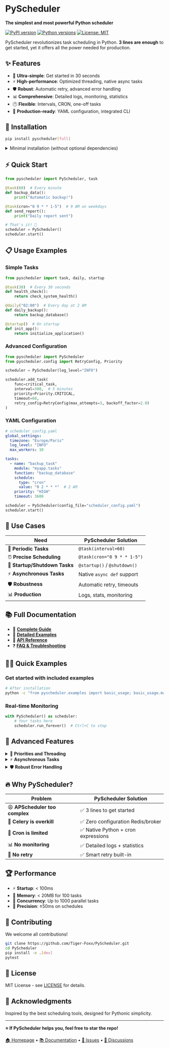 # PyScheduler

**The simplest and most powerful Python scheduler**

[![PyPI version](https://badge.fury.io/py/pyscheduler.svg)](https://badge.fury.io/py/pyscheduler)
[![Python versions](https://img.shields.io/pypi/pyversions/pyscheduler.svg)](https://pypi.org/project/pyscheduler/)
[![License: MIT](https://img.shields.io/badge/License-MIT-yellow.svg)](https://opensource.org/licenses/MIT)

PyScheduler revolutionizes task scheduling in Python. **3 lines are enough** to get started, yet it offers all the power needed for production.

## ✨ **Features**

- 🎯 **Ultra-simple**: Get started in 30 seconds
- ⚡ **High-performance**: Optimized threading, native async tasks
- 🛡️ **Robust**: Automatic retry, advanced error handling
- 📊 **Comprehensive**: Detailed logs, monitoring, statistics
- 🕐 **Flexible**: Intervals, CRON, one-off tasks
- 📄 **Production-ready**: YAML configuration, integrated CLI

## 🚀 **Installation**

```bash
pip install pyscheduler[full]
```

<details>
<summary>Minimal installation (without optional dependencies)</summary>

```bash
pip install pyscheduler
```
</details>

## ⚡ **Quick Start**

```python
from pyscheduler import PyScheduler, task

@task(60)  # Every minute
def backup_data():
    print("Automatic backup!")

@task(cron="0 9 * * 1-5")  # 9 AM on weekdays
def send_report():
    print("Daily report sent")

# That's it! 🎉
scheduler = PyScheduler()
scheduler.start()
```

## 📋 **Usage Examples**

### **Simple Tasks**
```python
from pyscheduler import task, daily, startup

@task(30)  # Every 30 seconds
def health_check():
    return check_system_health()

@daily("02:00")  # Every day at 2 AM
def daily_backup():
    return backup_database()

@startup()  # On startup
def init_app():
    return initialize_application()
```

### **Advanced Configuration**
```python
from pyscheduler import PyScheduler
from pyscheduler.config import RetryConfig, Priority

scheduler = PyScheduler(log_level="INFO")

scheduler.add_task(
    func=critical_task,
    interval=300,  # 5 minutes
    priority=Priority.CRITICAL,
    timeout=60,
    retry_config=RetryConfig(max_attempts=3, backoff_factor=2.0)
)
```

### **YAML Configuration**
```yaml
# scheduler_config.yaml
global_settings:
  timezone: "Europe/Paris"
  log_level: "INFO"
  max_workers: 10

tasks:
  - name: "backup_task"
    module: "myapp.tasks"
    function: "backup_database"
    schedule:
      type: "cron"
      value: "0 2 * * *"  # 2 AM
    priority: "HIGH"
    timeout: 3600
```

```python
scheduler = PyScheduler(config_file="scheduler_config.yaml")
scheduler.start()
```

## 🎪 **Use Cases**

| Need | PyScheduler Solution |
|--------|---------------------|
| 🔄 **Periodic Tasks** | `@task(interval=60)` |
| ⏰ **Precise Scheduling** | `@task(cron="0 9 * * 1-5")` |
| 🚀 **Startup/Shutdown Tasks** | `@startup()` / `@shutdown()` |
| ⚡ **Asynchronous Tasks** | Native `async def` support |
| 🛡️ **Robustness** | Automatic retry, timeouts |
| 📊 **Production** | Logs, stats, monitoring |

## 📚 **Full Documentation**

- 📖 **[Complete Guide](https://github.com/Tiger-Foxx/PyScheduler/blob/main/docs/)**
- 🎯 **[Detailed Examples](https://github.com/Tiger-Foxx/PyScheduler/tree/main/examples)**
- 🔧 **[API Reference](https://pyscheduler.readthedocs.io/)**
- ❓ **[FAQ & Troubleshooting](https://github.com/Tiger-Foxx/PyScheduler/blob/main/docs/troubleshooting.md)**

## 🏃‍♂️ **Quick Examples**

### **Get started with included examples**
```bash
# After installation
python -c "from pyscheduler.examples import basic_usage; basic_usage.main()"
```

### **Real-time Monitoring**
```python
with PyScheduler() as scheduler:
    # Your tasks here
    scheduler.run_forever()  # Ctrl+C to stop
```

## 🚀 **Advanced Features**

<details>
<summary>🎯 <strong>Priorities and Threading</strong></summary>

```python
from pyscheduler.config import Priority

@task(interval=60, priority=Priority.CRITICAL)
def critical_health_check():
    return monitor_critical_systems()

@task(interval=300, priority=Priority.LOW)
def cleanup_temp_files():
    return cleanup_operations()
```
</details>

<details>
<summary>⚡ <strong>Asynchronous Tasks</strong></summary>

```python
@task(interval=30)
async def async_api_calls():
    async with aiohttp.ClientSession() as session:
        tasks = [fetch_data(session, url) for url in urls]
        return await asyncio.gather(*tasks)
```
</details>

<details>
<summary>🛡️ <strong>Robust Error Handling</strong></summary>

```python
from pyscheduler.config import RetryConfig

@task(
    interval=120,
    retry_config=RetryConfig(
        max_attempts=5,
        backoff_factor=2.0,
        max_delay=300
    ),
    timeout=60
)
def unreliable_external_api():
    return call_external_service()
```
</details>

## 🔥 **Why PyScheduler?**

| Problem | PyScheduler Solution |
|----------|---------------------|
| 😩 **APScheduler too complex** | ✅ 3 lines to get started |
| 🐌 **Celery is overkill** | ✅ Zero configuration Redis/broker |
| 🔧 **Cron is limited** | ✅ Native Python + cron expressions |
| 📊 **No monitoring** | ✅ Detailed logs + statistics |
| 🚫 **No retry** | ✅ Smart retry built-in |

## 🏆 **Performance**

- ⚡ **Startup**: < 100ms
- 💾 **Memory**: < 20MB for 100 tasks
- 🔄 **Concurrency**: Up to 1000 parallel tasks
- 🎯 **Precision**: ±50ms on schedules

## 🤝 **Contributing**

We welcome all contributions!

```bash
git clone https://github.com/Tiger-Foxx/PyScheduler.git
cd PyScheduler
pip install -e .[dev]
pytest
```

## 📄 **License**

MIT License - see [LICENSE](LICENSE) for details.

## 🙏 **Acknowledgments**

Inspired by the best scheduling tools, designed for Pythonic simplicity.

---

**⭐ If PyScheduler helps you, feel free to star the repo!**

[🏠 Homepage](https://github.com/Tiger-Foxx/PyScheduler) • [📚 Documentation](https://pyscheduler.readthedocs.io/) • [🐛 Issues](https://github.com/Tiger-Foxx/PyScheduler/issues) • [💬 Discussions](https://github.com/Tiger-Foxx/PyScheduler/discussions)
